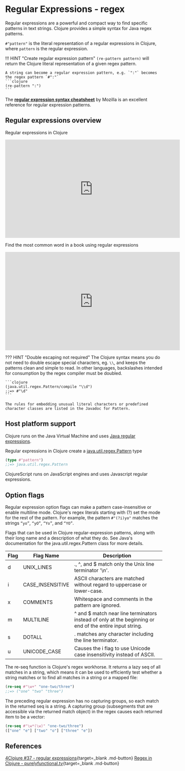 # Regular Expressions - regex

Regular expressions are a powerful and compact way to find specific patterns in text strings. Clojure provides a simple syntax for Java regex patterns.

`#"pattern"` is the literal representation of a regular expressions in Clojure, where `pattern` is the regular expression.

!!! HINT "Create regular expression pattern"
    `(re-pattern pattern)` will return the Clojure literal representation of a given regex pattern.

    A string can become a regular expression pattern, e.g. `":"` becomes the regex pattern `#":"`
    ```clojure
    (re-pattern ":")
    ```

The **[regular expression syntax cheatsheet](https://developer.mozilla.org/en-US/docs/Web/JavaScript/Guide/Regular_Expressions/Cheatsheet)** by Mozilla is an excellent reference for regular expression patterns.


## Regular expressions overview

Regular expressions in Clojure

<p style="text-align:center">
<iframe width="560" height="315" src="https://www.youtube.com/embed/iTimmZcNToY" title="YouTube video player" frameborder="0" allow="accelerometer; autoplay; clipboard-write; encrypted-media; gyroscope; picture-in-picture" allowfullscreen></iframe>
</p>


Find the most common word in a book using regular expressions

<p style="text-align:center">
<iframe width="560" height="315" src="https://www.youtube.com/embed/hpz2vHaTz44" title="YouTube video player" frameborder="0" allow="accelerometer; autoplay; clipboard-write; encrypted-media; gyroscope; picture-in-picture" allowfullscreen></iframe>
</p>



??? HINT "Double escaping not required"
    The Clojure syntax means you do not need to double escape special characters, eg. `\\`, and keeps the patterns clean and simple to read. In other languages, backslashes intended for consumption by the regex compiler must be doubled.

    ```clojure
    (java.util.regex.Pattern/compile "\\d")
    ;;=> #"\d"
    ```

    The rules for embedding unusual literal characters or predefined character classes are listed in the Javadoc for Pattern.


## Host platform support

Clojure runs on the Java Virtual Machine and uses [Java regular expressions](https://docs.oracle.com/en/java/javase/11/docs/api/java.base/java/util/regex/package-summary.html).

Regular expressions in Clojure create a [java.util.regex.Pattern](https://docs.oracle.com/en/java/javase/11/docs/api/java.base/java/util/regex/Pattern.html) type

```clojure
(type #"pattern")
;;=> java.util.regex.Pattern
```

ClojureScript runs on JavaScript engines and uses Javascript regular expressions.


## Option flags

Regular expression option flags can make a pattern case-insensitive or enable multiline mode. Clojure's regex literals starting with (?<flag>) set the mode for the rest of the pattern. For example, the pattern `#"(?i)yo"` matches the strings `“yo”`, `“yO”`, `“Yo”`, and `“YO”`.

Flags that can be used in Clojure regular-expression patterns, along with their long name and a description of what they do. See Java's documentation for the java.util.regex.Pattern class for more details.

| Flag | Flag Name        | Description                                                                                             |
|------|------------------|---------------------------------------------------------------------------------------------------------|
| d    | UNIX_LINES       | ., ^, and $ match only the Unix line terminator '\n'.                                                   |
| i    | CASE_INSENSITIVE | ASCII characters are matched without regard to uppercase or lower-case.                                 |
| x    | COMMENTS         | Whitespace and comments in the pattern are ignored.                                                     |
| m    | MULTILINE        | ^ and $ match near line terminators instead of only at the beginning or end of the entire input string. |
| s    | DOTALL           | . matches any character including the line terminator.                                                  |
| u    | UNICODE_CASE     | Causes the i flag to use Unicode case insensitivity instead of ASCII.                                   |

The re-seq function is Clojure's regex workhorse. It returns a lazy seq of all matches in a string, which means it can be used to efficiently test whether a string matches or to find all matches in a string or a mapped file:

```clojure
(re-seq #"\w+" "one-two/three")
;;=> ("one" "two" "three")
```

The preceding regular expression has no capturing groups, so each match in the returned seq is a string. A capturing group (subsegments that are accessible via the returned match object) in the regex causes each returned item to be a vector:

```clojure
(re-seq #"\w*(\w)" "one-two/three")
(["one" "e"] ["two" "o"] ["three" "e"])
```


## References

[4Clojure #37 - regular expressions](https://github.com/practicalli/four-clojure/blob/master/src/four_clojure/037_regular_expression.clj){target=_blank .md-button}
[Regex in Clojure - purelyfunctional.tv](http://www.lispcast.com/clojure-regex){target=_blank .md-button}
